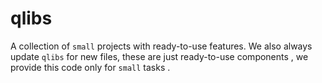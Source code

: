 # qlibs

A collection of `small` projects with ready-to-use features. We also always update `qlibs` for new files, these are just ready-to-use components , we provide this code only for `small` tasks .
